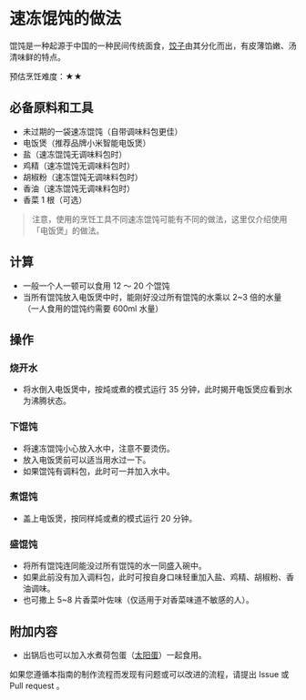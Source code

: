 # 速冻馄饨的做法

馄饨是一种起源于中国的一种民间传统面食，[饺子](./速冻水饺.md)由其分化而出，有皮薄馅嫩、汤清味鲜的特点。

预估烹饪难度：★★

## 必备原料和工具

- 未过期的一袋速冻馄饨（自带调味料包更佳）
- 电饭煲（推荐品牌小米智能电饭煲）
- 盐（速冻馄饨无调味料包时）
- 鸡精（速冻馄饨无调味料包时）
- 胡椒粉（速冻馄饨无调味料包时）
- 香油（速冻馄饨无调味料包时）
- 香菜 1 根（可选）

> 注意，使用的烹饪工具不同速冻馄饨可能有不同的做法，这里仅介绍使用「电饭煲」的做法。

## 计算

- 一般一个人一顿可以食用 12 ～ 20 个馄饨
- 当所有馄饨放入电饭煲中时，能刚好没过所有馄饨的水乘以 2~3 倍的水量（一人食用的馄饨约需要 600ml 水量）

## 操作

### 烧开水

- 将水倒入电饭煲中，按炖或煮的模式运行 35 分钟，此时揭开电饭煲应看到水为沸腾状态。

### 下馄饨

- 将速冻馄饨小心放入水中，注意不要烫伤。
- 放入电饭煲前可以适当用水过一下。
- 如果馄饨有调料包，此时可一并加入水中。

### 煮馄饨

- 盖上电饭煲，按同样炖或煮的模式运行 20 分钟。

### 盛馄饨

- 将所有馄饨连同能没过所有馄饨的水一同盛入碗中。
- 如果此前没有加入调料包，此时可按自身口味轻重加入盐、鸡精、胡椒粉、香油调味。
- 也可撒上 5~8 片香菜叶佐味（仅适用于对香菜味道不敏感的人）。

## 附加内容

- 出锅后也可以加入水煮荷包蛋（[太阳蛋](..//breakfast/太阳蛋.md)）一起食用。

如果您遵循本指南的制作流程而发现有问题或可以改进的流程，请提出 Issue 或 Pull request 。
